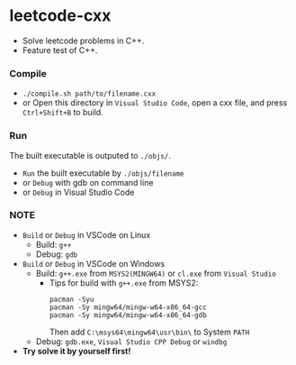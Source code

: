 # leetcode-cxx
* Solve leetcode problems in C++.
* Feature test of C++.

### Compile
* `./compile.sh path/to/filename.cxx`
* or Open this directory in `Visual Studio Code`, open a cxx file, and press `Ctrl+Shift+B` to build.

### Run
The built executable is outputed to `./objs/`.
* `Run` the built executable by `./objs/filename`
* or `Debug` with gdb on command line
* or `Debug` in Visual Studio Code

### NOTE
* `Build` or `Debug` in VSCode on Linux
  * Build: `g++`
  * Debug: `gdb`
* `Build` or `Debug` in VSCode on Windows
  * Build: `g++.exe` from `MSYS2(MINGW64)` or `cl.exe` from `Visual Studio`
    * Tips for build with `g++.exe` from MSYS2:
        ```shell
        pacman -Syu
        pacman -Sy mingw64/mingw-w64-x86_64-gcc
        pacman -Sy mingw64/mingw-w64-x86_64-gdb
        ```
        Then add `C:\msys64\mingw64\usr\bin\` to System `PATH`
  * Debug: `gdb.exe`, `Visual Studio CPP Debug` or `windbg`
* **Try solve it by yourself first!**